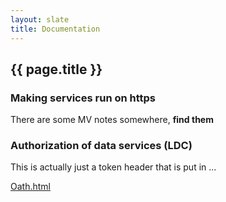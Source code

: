 ```yaml
---
layout: slate
title: Documentation
---
```


## {{ page.title }}


### Making services run on https

There are some MV notes somewhere, **find them**


### Authorization of data services (LDC)

This is actually just a token header that is put in ...

[Oath.html](Oath.html)
